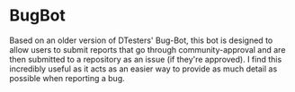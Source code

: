 # BugBot

Based on an older version of DTesters' Bug-Bot, this bot is designed to allow users to submit reports that go through community-approval and are then submitted to a repository as an issue (if they're approved). I find this incredibly useful as it acts as an easier way to provide as much detail as possible when reporting a bug. 